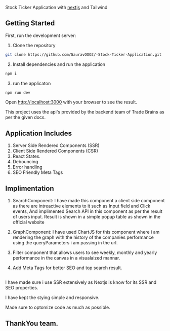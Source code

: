  Stock Ticker Application with [nextjs](https://nextjs.org) and Tailwind
## Getting Started

First, run the development server:

1. Clone the repository

```bash
git clone https://github.com/GauravOOO2/-Stock-Ticker-Application.git
```
2. Install dependencies and run the application
```bash
npm i
```
3. run the applicaton 
``` bash
npm run dev
```

Open [http://localhost:3000](http://localhost:3000) with your browser to see the result.


This project uses the api's provided by the backend team of Trade Brains as per the given docs.

## Application Includes

1. Server Side Rendered Components (SSR)
2. Client Side Rendered Components (CSR)
3. React States. 
4. Debouncing 
5. Error handling
6. SEO Friendly Meta Tags


## Implimentation
1. SearchComponent: I have made this component a client side component as there are intreactive elements to it such as Input field and Click events, And implimented Search API in this component as per the result of users input. Result is shown in a simple popup table as shown in the official website

2. GraphComponent: I have used ChartJS for this component where i am rendering the graph with the history of the companies performance using the queryParameters i am passing in the url. 

3. Filter component that allows users to see weekly, monthly and yearly performance in the canvas in a visualaized mannar. 

4. Add Meta Tags for better SEO and top search result. 

## 
I have made sure i use SSR extensively as Nextjs is know for its SSR and SEO properties. 


I have kept the stying simple and responsive.


Made sure to optomize code as much as possible. 

## ThankYou team.